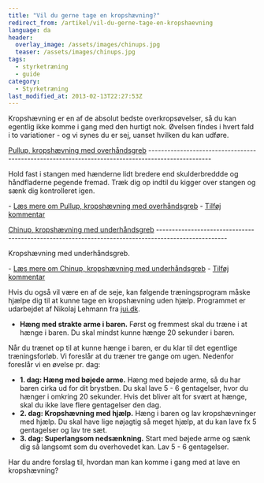 ```yaml
---
title: "Vil du gerne tage en kropshævning?"
redirect_from: /artikel/vil-du-gerne-tage-en-kropshaevning
language: da
header:
  overlay_image: /assets/images/chinups.jpg
  teaser: /assets/images/chinups.jpg
tags:
  - styrketræning
  - guide
category:
  - Styrketræning
last_modified_at: 2013-02-13T22:27:53Z
---
```


Kropshævning er en af de absolut bedste overkropsøvelser, så du kan egentlig ikke komme i gang med den hurtigt nok. Øvelsen findes i hvert fald i to variationer - og vi synes du er sej, uanset hvilken du kan udføre.

[Pullup, kropshævning med overhåndsgreb](/oevelse/pullup "Pullup, kropshævning med overhåndsgreb")
\--------------------------------------------------------------------------------------------------

Hold fast i stangen med hænderne lidt bredere end skulderbreddde og håndfladerne pegende fremad. Træk dig op indtil du kigger over stangen og sænk dig kontrolleret igen.





 

\- [Læs mere om Pullup, kropshævning med overhåndsgreb](/oevelse/pullup "Pullup, kropshævning med overhåndsgreb")
\- [Tilføj kommentar](/comment/reply/61#comment-form "Tilføj en kommentar til siden.")



[Chinup, kropshævning med underhåndsgreb](/oevelse/chinup "Chinup, kropshævning med underhåndsgreb")
\----------------------------------------------------------------------------------------------------

Kropshævning med underhåndsgreb.





 

\- [Læs mere om Chinup, kropshævning med underhåndsgreb](/oevelse/chinup "Chinup, kropshævning med underhåndsgreb")
\- [Tilføj kommentar](/comment/reply/19#comment-form "Tilføj en kommentar til siden.")

Hvis du også vil være en af de seje, kan følgende træningsprogram måske hjælpe dig til at kunne tage en kropshævning uden hjælp. Programmet er udarbejdet af Nikolaj Lehmann fra [jui.dk](http://jui.dk).

- **Hæng med strakte arme i baren.** Først og fremmest skal du træne i at hænge i baren. Du skal mindst kunne hænge 20 sekunder i baren.

Når du trænet op til at kunne hænge i baren, er du klar til det egentlige træningsforløb. Vi foreslår at du træner tre gange om ugen. Nedenfor foreslår vi en øvelse pr. dag:

- **1. dag: Hæng med bøjede arme.** Hæng med bøjede arme, så du har baren cirka ud for dit brystben. Du skal lave 5 - 6 gentagelser, hvor du hænger i omkring 20 sekunder. Hvis det bliver alt for svært at hænge, skal du ikke lave flere gentagelser den dag.
- **2. dag: Kropshævning med hjælp.** Hæng i baren og lav kropshævninger med hjælp. Du skal have lige nøjagtig så meget hjælp, at du kan lave fx 5 gentagelser og lav tre sæt.
- **3. dag: Superlangsom nedsænkning.** Start med bøjede arme og sænk dig så langsomt som du overhovedet kan. Lav 5 - 6 gentagelser.

Har du andre forslag til, hvordan man kan komme i gang med at lave en kropshævning?
